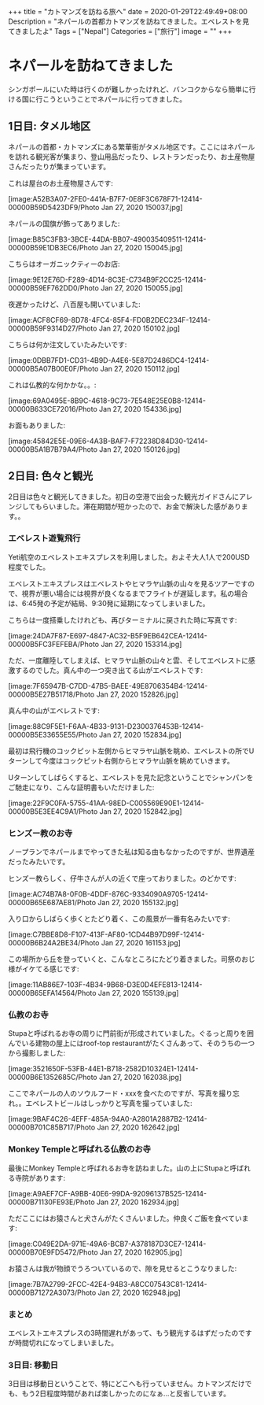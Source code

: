 +++
title = "カトマンズを訪ねる旅へ"
date = 2020-01-29T22:49:49+08:00
Description = "ネパールの首都カトマンズを訪ねてきました。エベレストを見てきましたよ"
Tags = ["Nepal"]
Categories = ["旅行"]
image = ""
+++


# ネパールを訪ねてきました
シンガポールにいた時は行くのが難しかったけれど、バンコクからなら簡単に行ける国に行こうということでネパールに行ってきました。

## 1日目: タメル地区
ネパールの首都・カトマンズにある繁華街がタメル地区です。ここにはネパールを訪れる観光客が集まり、登山用品だったり、レストランだったり、お土産物屋さんだったりが集まっています。

これは屋台のお土産物屋さんです:

[image:A52B3A07-2FE0-441A-B7F7-0E8F3C678F71-12414-00000B59D5423DF9/Photo Jan 27, 2020 150037.jpg]

ネパールの国旗が飾ってありました:

[image:B85C3FB3-3BCE-44DA-BB07-490035409511-12414-00000B59E1DB3EC6/Photo Jan 27, 2020 150045.jpg]

こちらはオーガニックティーのお店:

[image:9E12E76D-F289-4D14-8C3E-C734B9F2CC25-12414-00000B59EF762DD0/Photo Jan 27, 2020 150055.jpg]

夜遅かったけど、八百屋も開いていました:

[image:ACF8CF69-8D78-4FC4-85F4-FD0B2DEC234F-12414-00000B59F9314D27/Photo Jan 27, 2020 150102.jpg]

こちらは何か注文していたみたいです:

[image:0DBB7FD1-CD31-4B9D-A4E6-5E87D2486DC4-12414-00000B5A07B00E0F/Photo Jan 27, 2020 150112.jpg]

これは仏教的な何かかな。。:

[image:69A0495E-8B9C-4618-9C73-7E548E25E0B8-12414-00000B633CE72016/Photo Jan 27, 2020 154336.jpg]

お面もありました:

[image:45842E5E-09E6-4A3B-BAF7-F72238D84D30-12414-00000B5A1B7B79A4/Photo Jan 27, 2020 150126.jpg]

## 2日目: 色々と観光
2日目は色々と観光してきました。初日の空港で出会った観光ガイドさんにアレンジしてもらいました。滞在期間が短かったので、お金で解決した感があります。。

### エベレスト遊覧飛行
Yeti航空のエベレストエキスプレスを利用しました。およそ大人1人で200USD程度でした。

エベレストエキスプレスはエベレストやヒマラヤ山脈の山々を見るツアーですので、視界が悪い場合には視界が良くなるまでフライトが遅延します。私の場合は、6:45発の予定が結局、9:30発に延期になってしまいました。

こちらは一度搭乗したけれども、再びターミナルに戻された時に写真です:

[image:24DA7F87-E697-4847-AC32-B5F9EB642CEA-12414-00000B5FC3FEFEBA/Photo Jan 27, 2020 153314.jpg]

ただ、一度離陸してしまえば、ヒマラヤ山脈の山々と雲、そしてエベレストに感激するのでした。真ん中の一つ突き出てる山がエベレストです:

[image:7F65947B-C7DD-47B5-BAEE-49E8706354B4-12414-00000B5E27B51718/Photo Jan 27, 2020 152826.jpg]

真ん中の山がエベレストです:

[image:88C9F5E1-F6AA-4B33-9131-D2300376453B-12414-00000B5E33655E55/Photo Jan 27, 2020 152834.jpg]

最初は飛行機のコックピット左側からヒマラヤ山脈を眺め、エベレストの所でUターンして今度はコックピット右側からヒマラヤ山脈を眺めていきます。

Uターンしてしばらくすると、エベレストを見た記念ということでシャンパンをご馳走になり、こんな証明書もいただけました:

[image:22F9C0FA-5755-41AA-98ED-C005569E90E1-12414-00000B5E3EE4C9A1/Photo Jan 27, 2020 152842.jpg]

### ヒンズー教のお寺
ノープランでネパールまでやってきた私は知る由もなかったのですが、世界遺産だったみたいです。

ヒンズー教らしく、仔牛さんが人の近くで座っておりました。のどかです:

[image:AC74B7A8-0F0B-4DDF-876C-9334090A9705-12414-00000B65E687AE81/Photo Jan 27, 2020 155132.jpg]

入り口からしばらく歩くとたどり着く、この風景が一番有名みたいです:

[image:C7BBE8D8-F107-413F-AF80-1CD44B97D99F-12414-00000B6B24A2BE34/Photo Jan 27, 2020 161153.jpg]

この場所から丘を登っていくと、こんなところにたどり着きました。司祭のおじ様がイケてる感じです:

[image:11AB86E7-103F-4B34-9B68-D3E0D4EFE813-12414-00000B65EFA14564/Photo Jan 27, 2020 155139.jpg]

### 仏教のお寺
Stupaと呼ばれるお寺の周りに門前街が形成されていました。ぐるっと周りを囲んでいる建物の屋上にはroof-top restaurantがたくさんあって、そのうちの一つから撮影しました:

[image:3521650F-53FB-44E1-B718-2582D10324E1-12414-00000B6E1352685C/Photo Jan 27, 2020 162038.jpg]

ここでネパールの人のソウルフード・xxxを食べたのですが、写真を撮り忘れ。。エベレストビールはしっかりと写真を撮っていました:

[image:9BAF4C26-4EFF-485A-94A0-A2801A2887B2-12414-00000B701C85B717/Photo Jan 27, 2020 162642.jpg]

### Monkey Templeと呼ばれる仏教のお寺
最後にMonkey Templeと呼ばれるお寺を訪ねました。山の上にStupaと呼ばれる寺院があります:

[image:A9AEF7CF-A9BB-40E6-99DA-92096137B525-12414-00000B71130FE93E/Photo Jan 27, 2020 162934.jpg]

ただここにはお猿さんと犬さんがたくさんいました。仲良くご飯を食べています:

[image:C049E2DA-971E-49A6-BCB7-A378187D3CE7-12414-00000B70E9FD5472/Photo Jan 27, 2020 162905.jpg]

お猿さんは我が物顔でうろついているので、隙を見せるとこうなりました:

[image:7B7A2799-2FCC-42E4-94B3-A8CC07543C81-12414-00000B71272A3073/Photo Jan 27, 2020 162948.jpg]

### まとめ
エベレストエキスプレスの3時間遅れがあって、もう観光するはずだったのですが時間切れになってしまいました。

### 3日目: 移動日
3日目は移動日ということで、特にどこへも行っていません。カトマンズだけでも、もう2日程度時間があれば楽しかったのになぁ…と反省しています。

